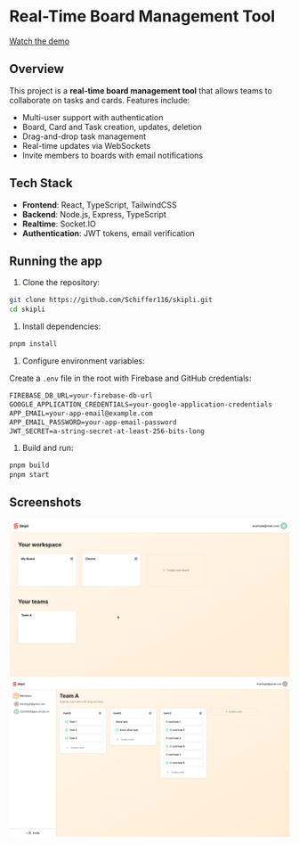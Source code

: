 # Real-Time Board Management Tool

[Watch the demo](demo.gif)

## Overview

This project is a **real-time board management tool** that allows teams to collaborate on tasks and cards. Features include:

- Multi-user support with authentication
- Board, Card and Task creation, updates, deletion
- Drag-and-drop task management
- Real-time updates via WebSockets
- Invite members to boards with email notifications

## Tech Stack

- **Frontend**: React, TypeScript, TailwindCSS
- **Backend**: Node.js, Express, TypeScript
- **Realtime**: Socket.IO
- **Authentication**: JWT tokens, email verification

## Running the app

1. Clone the repository:

```bash
git clone https://github.com/Schiffer116/skipli.git
cd skipli
```

1. Install dependencies:

```bash
pnpm install
```

1. Configure environment variables:

Create a `.env` file in the root with Firebase and GitHub credentials:

```env
FIREBASE_DB_URL=your-firebase-db-url
GOOGLE_APPLICATION_CREDENTIALS=your-google-application-credentials
APP_EMAIL=your-app-email@example.com
APP_EMAIL_PASSWORD=your-app-email-password
JWT_SECRET=a-string-secret-at-least-256-bits-long
```

1. Build and run:

```bash
pnpm build
pnpm start
```

## Screenshots

![workspace](workspace.png)
![board](board.png)
